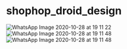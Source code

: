 # shophop_droid_design
![WhatsApp Image 2020-10-28 at 19 11 22](https://user-images.githubusercontent.com/46065305/97444069-bf739300-1951-11eb-9626-e9c54ae31d92.jpeg)
![WhatsApp Image 2020-10-28 at 19 11 48](https://user-images.githubusercontent.com/46065305/97444243-ecc04100-1951-11eb-901b-b47145c8ed4d.jpeg)
![WhatsApp Image 2020-10-28 at 19 11 48](https://user-images.githubusercontent.com/46065305/97444396-1d07df80-1952-11eb-9832-e3def72d9122.jpeg)
